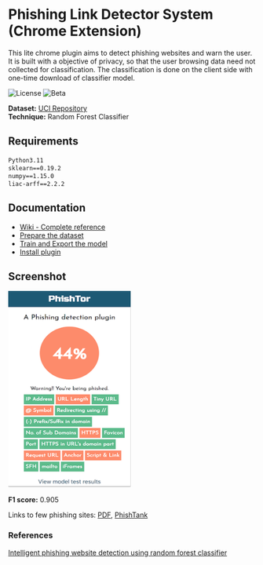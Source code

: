 # Phishing Link Detector System (Chrome Extension)
This lite chrome plugin aims to detect phishing websites and warn the user. It is built with a objective of privacy, so that the user browsing data need not collected for classification. The classification is done on the client side with one-time download of classifier model.

![License](https://img.shields.io/github/license/mashape/apistatus.svg?style=popout) ![Beta](https://img.shields.io/badge/beta-v1.0.01-blue.svg)

**Dataset:** [UCI Repository](https://archive.ics.uci.edu/ml/datasets/phishing+websites)  
**Technique:** Random Forest Classifier

## Requirements
```
Python3.11
sklearn==0.19.2
numpy==1.15.0
liac-arff==2.2.2
```

## Documentation
* [Wiki - Complete reference](https://github.com/naman1102/PhishTor-Phishing-link-detection-sytem-/wiki)
* [Prepare the dataset](backend/dataset/)
* [Train and Export the model](backend/classifier/)
* [Install plugin](frontend/)

## Screenshot
<img src="https://raw.githubusercontent.com/naman1102/PhishTor-Phishing-link-detection-sytem-/master/Report%2C%20Documents/pluginUI.png" alt="UI" height="400" width="250"></img>

**F1 score:** 0.905

Links to few phishing sites: [PDF](artifacts/url_list.pdf), [PhishTank](https://www.phishtank.com/)

### References
[Intelligent phishing website detection using random forest classifier](https://ieeexplore.ieee.org/abstract/document/8252051/)

